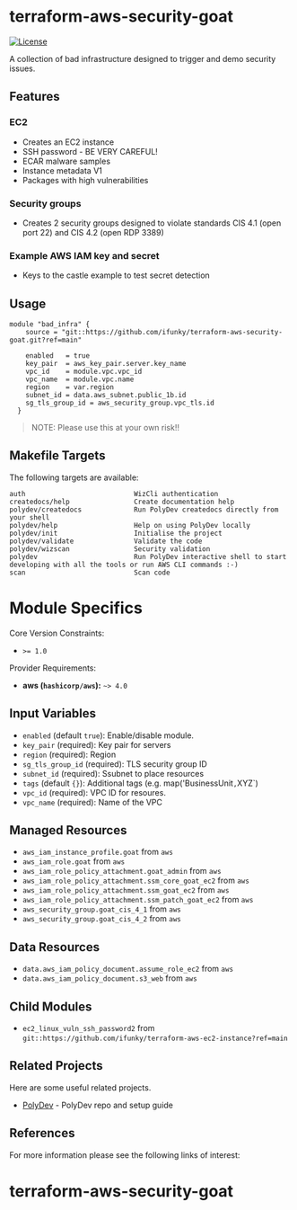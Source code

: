 

# terraform-aws-security-goat
 [![License](https://img.shields.io/badge/License-Apache%202.0-blue.svg)](https://opensource.org/licenses/Apache-2.0)

A collection of bad infrastructure designed to trigger and demo security issues.

## Features

### EC2

- Creates an EC2 instance
- SSH password - BE VERY CAREFUL!
- ECAR malware samples
- Instance metadata V1
- Packages with high vulnerabilities

### Security groups

- Creates 2 security groups designed to violate standards CIS 4.1 (open port 22) and CIS 4.2 (open RDP 3389)

### Example AWS IAM key and secret

- Keys to the castle example to test secret detection



## Usage
```hcl
module "bad_infra" {
    source = "git::https://github.com/ifunky/terraform-aws-security-goat.git?ref=main"

    enabled   = true
    key_pair  = aws_key_pair.server.key_name
    vpc_id    = module.vpc.vpc_id
    vpc_name  = module.vpc.name
    region    = var.region
    subnet_id = data.aws_subnet.public_1b.id
    sg_tls_group_id = aws_security_group.vpc_tls.id
  }  

```
> NOTE: Please use this at your own risk!!


## Makefile Targets
The following targets are available: 

```
auth                           WizCli authentication
createdocs/help                Create documentation help
polydev/createdocs             Run PolyDev createdocs directly from your shell
polydev/help                   Help on using PolyDev locally
polydev/init                   Initialise the project
polydev/validate               Validate the code
polydev/wizscan                Security validation
polydev                        Run PolyDev interactive shell to start developing with all the tools or run AWS CLI commands :-)
scan                           Scan code
```
# Module Specifics

Core Version Constraints:
* `>= 1.0`

Provider Requirements:
* **aws (`hashicorp/aws`):** `~> 4.0`

## Input Variables
* `enabled` (default `true`): Enable/disable module.
* `key_pair` (required): Key pair for servers
* `region` (required): Region
* `sg_tls_group_id` (required): TLS security group ID
* `subnet_id` (required): Ssubnet to place resources
* `tags` (default `{}`): Additional tags (e.g. map('BusinessUnit`,`XYZ`)
* `vpc_id` (required): VPC ID for resoures.
* `vpc_name` (required): Name of the VPC

## Managed Resources
* `aws_iam_instance_profile.goat` from `aws`
* `aws_iam_role.goat` from `aws`
* `aws_iam_role_policy_attachment.goat_admin` from `aws`
* `aws_iam_role_policy_attachment.ssm_core_goat_ec2` from `aws`
* `aws_iam_role_policy_attachment.ssm_goat_ec2` from `aws`
* `aws_iam_role_policy_attachment.ssm_patch_goat_ec2` from `aws`
* `aws_security_group.goat_cis_4_1` from `aws`
* `aws_security_group.goat_cis_4_2` from `aws`

## Data Resources
* `data.aws_iam_policy_document.assume_role_ec2` from `aws`
* `data.aws_iam_policy_document.s3_web` from `aws`

## Child Modules
* `ec2_linux_vuln_ssh_password2` from `git::https://github.com/ifunky/terraform-aws-ec2-instance?ref=main`




## Related Projects

Here are some useful related projects.

- [PolyDev](https://github.com/ifunky/polydev) - PolyDev repo and setup guide





## References

For more information please see the following links of interest: 


# terraform-aws-security-goat
